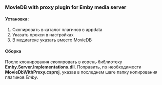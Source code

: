 ﻿### MovieDB with proxy plugin for Emby media server

#### Установка:
1. Скопировать в каталог плагинов в appdata
2. Указать прокси в настройках
3. В медиатеке указать вместо MovieDB
 
#### Сборка
После клонирования скопировать в корень библиотеку **Emby.Server.Implementations.dll**. Поправить, по необходимости **MovieDbWithProxy.csproj**, указав в последнем шаге папку копирования плагинов *Emby*.
